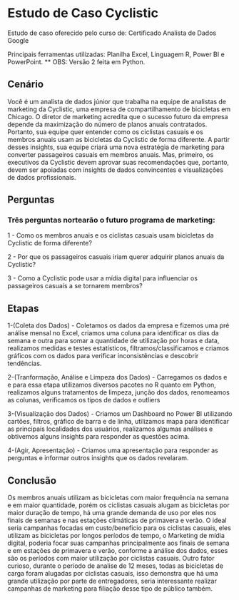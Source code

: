 # Estudo de Caso Cyclistic
Estudo de caso oferecido pelo curso de: Certificado Analista de Dados Google

Principais ferramentas utilizadas: Planilha Excel, Linguagem R, Power BI e PowerPoint.
** OBS: Versão 2 feita em Python.

## Cenário

Você é um analista de dados júnior que trabalha na equipe de analistas de marketing da Cyclistic, uma empresa de compartilhamento de bicicletas
em Chicago. O diretor de marketing acredita que o sucesso futuro da empresa depende da maximização do número de planos anuais contratados.
Portanto, sua equipe quer entender como os ciclistas casuais e os membros anuais usam as bicicletas da Cyclistic de forma diferente. A
partir desses insights, sua equipe criará uma nova estratégia de marketing para converter passageiros casuais em membros anuais. Mas,
primeiro, os executivos da Cyclistic devem aprovar suas recomendações que, portanto, devem ser apoiadas com insights de dados convincentes e
visualizações de dados profissionais.

## Perguntas
### Três perguntas nortearão o futuro programa de marketing:

1 - Como os membros anuais  e os ciclistas casuais usam bicicletas da Cyclistic  de forma diferente?

2 - Por que os passageiros  casuais iriam querer adquirir planos anuais da Cyclistic?

3 - Como a Cyclistic pode usar a mídia digital para influenciar os passageiros casuais a se tornarem membros?

## Etapas

1-(Coleta dos Dados) - Coletamos os dados da empresa e fizemos uma pré análise mensal no Excel, criamos uma coluna para identificar os dias da semana e outra para somar a quantidade de utilização por horas e data, realizamos medidas e testes estatísticos, filtramos/classificamos e criamos gráficos com os dados para verificar inconsistências e descobrir tendências.

2-(Tranformação, Análise e Limpeza dos Dados) - Carregamos os dados e e para essa etapa utilizamos diversos pacotes no R quanto em Python, realizamos alguns tratamentos de limpeza, junção dos dados, renomeamos as colunas, verificamos os tipos de dados e outliers

3-(Visualização dos Dados) - Criamos um Dashboard no Power BI utilizando cartões, filtros, gráfico de barra e de linha, utilizamos mapa para identificar as principais localidades dos usuários, realizamos algumas análises e obtivemos alguns insights para responder as questões acima.

4-(Agir, Apresentação) - Criamos uma apresentação para responder as perguntas e informar outros insights que os dados revelaram.

## Conclusão

Os membros anuais utilizam as bicicletas com maior frequência na semana e em maior quantidade, porém os ciclistas casuais alugam as bicicletas por maior duração de tempo, há uma grande demanda de uso por eles nos finais de semanas e nas estações climáticas de primavera e verão.
O ideal seria campanhas focadas em custo/beneficio para os ciclistas casuais, eles utilizam as bicicletas por longos períodos de tempo, o Marketing de mídia digital, poderia focar suas campanhas principalmente aos finais de semana e em estações de primavera e verão, conforme a análise dos dados, esses são os períodos com maior utilização por ciclistas casuais.
Outro fator curioso, durante o período de analise de 12 meses, todas as bicicletas de carga foram alugadas por ciclistas casuais, isso demonstra que há uma grande utilização por parte de entregadores, seria interessante realizar campanhas de marketing para filiação desse tipo de público também.


